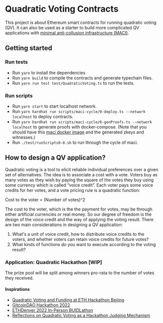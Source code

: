 # Quadratic Voting Contracts

This project is about Ethereum smart contracts for running quadratic voting (QV). It can also be used as a starter to build more complicated QV applications with [minimal anti-collusion infrastructure (MACI)](https://appliedzkp.github.io/maci/). 

## Getting started

### Run tests
- Run `yarn` to install the dependencies
- Run `yarn build` to compile the contracts and generate typechain files.
- Run `yarn run test test/QuadraticVoting.ts` to run the tests.

### Run scripts
- Run `yarn start` to start localhost network.
- Run `yarn hardhat run scripts/maci-cycle/0-deploy.ts --network localhost` to deploy contracts.
- Run `yarn hardhat run scripts/maci-cycle/6-genProofs.ts --network localhost` to generate proofs with docker-compose. (Note that you should have this [maci docker image](https://hub.docker.com/r/chnejohnson/maci-v1) and the generated zkeys and witnesses.)
- Run `./test/runScripts0-8.sh` to run through the cycle of maci. 

## How to design a QV application?

Quadratic voting is a tool to elicit reliable individual preferences over a given set of alternatives. The idea is to associate a cost with a vote. Voters buy as many votes as they wish by paying the square of the votes they buy using some currency which is called “voice credit”. Each voter pays some voice credits for her votes, and a vote pricing rule is a quadratic function:

Cost to the voter = (Number of votes)^2

The cost to the voter, which is the the payment for votes, may be through either artificial currencies or real money. So our degree of freedom is the design of the voice credit and the way of applying the voting result. There are two main considerations in designing a QV application:

1. What's a unit of voice credit, how to distribute voice credits to the voters, and whether voters can retain voice credits for future votes?
2. What kinds of functions do you want to execute according to the voting result?

### Application: Quadratic Hackathon [WIP]

The prize pool will be split among winners pro-rata to the number of votes they received.

#### Inspirations
- [Quadratic Voting and Funding at ETH Hackathon Beijing](https://ethresear.ch/t/quadratic-voting-and-funding-at-eth-hackathon-beijing/8910)
- [GitcoinDAO Hackathon 2022](https://gov.gitcoin.co/t/gitcoindao-hackathon-2022/9405)
- [ETHDenver 2022 In-Person BUIDLathon](https://dorahacks.io/blog/guides/voters-guide-ethdenver-2022-in-person-hackathon/)
- [Reflections on Quadratic Voting as a Hackathon Judging Mechanism](https://medium.com/codeless-conduct/reflections-on-quadratic-voting-as-a-hackathon-judging-mechanism-b5ed299fe56)
